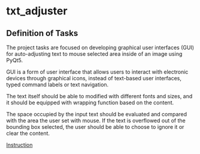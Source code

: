 # txt_adjuster

## Definition of Tasks
The project tasks are focused on developing graphical user interfaces (GUI) for auto-adjusting text to mouse selected area inside of an image using PyQt5. 

GUI is a form of user interface that allows users to interact with electronic devices through graphical icons, instead of text-based user interfaces, typed command labels or text navigation.

The text itself should be able to modified with different fonts and sizes, and it should be equipped with wrapping function based on the content.

The space occupied by the input text should be evaluated and compared with the area the user set with mouse. If the text is overflowed out of the bounding box selected, the user should be able
to choose to ignore it or clear the content.

[Instruction](https://github.com/SiyiDai/txt_adjuster/blob/master/doc/project_report.pdf)
